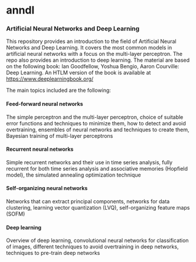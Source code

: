 # anndl
### Artificial Neural Networks and Deep Learning

This repository provides an introduction to the field of Artificial Neural Networks and Deep Learning. It covers the most common models in artificial neural networks with a focus on the multi-layer perceptron. The repo also provides an introduction to deep learning. The material are based on the following book:
Ian Goodfellow, Yoshua Bengio, Aaron Courville: Deep Learning. An HTLM version of the book is available at https://www.deeplearningbook.org/

The main topics included are the following:

#### Feed-forward neural networks
The simple perceptron and the multi-layer perceptron, choice of suitable error functions and techniques to minimize them, how to detect and avoid overtraining, ensembles of neural networks and techniques to create them, Bayesian training of multi-layer perceptrons 

#### Recurrent neural networks
Simple recurrent networks and their use in time series analysis, fully recurrent for both time series analysis and associative memories (Hopfield model), the simulated annealing optimization technique 

#### Self-organizing neural networks
Networks that can extract principal components, networks for data clustering, learning vector quantization (LVQ), self-organizing feature maps (SOFM) 

#### Deep learning 
Overview of deep learning, convolutional neural networks for classification of images, different techniques to avoid overtraining in deep networks, techniques to pre-train deep networks 
